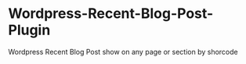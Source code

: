 # Wordpress-Recent-Blog-Post-Plugin
Wordpress Recent Blog Post show on any page or section by shorcode
